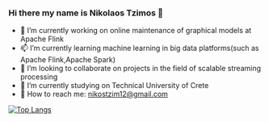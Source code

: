 ### Hi there my name is Nikolaos Tzimos 👋

* 🔭 I’m currently working on online maintenance of graphical models at Apache Flink
* 📫 I’m currently learning machine learning in big data platforms(such as Apache Flink,Apache Spark)
* 👯 I’m looking to collaborate on projects in the field of scalable streaming processing
* 🌱 I’m currently studying on Technical University of Crete
* 💬 How to reach me: nikostzim12@gmail.com

[![Top Langs](https://github-readme-stats.vercel.app/api/top-langs/?username=NikolasTz&layout=compact)](https://github.com/NikolasTz/github-readme-stats)

<!--
**NikolasTz/NikolasTz** is a ✨ _special_ ✨ repository because its `README.md` (this file) appears on your GitHub profile.

🔭 I’m currently working on maintenance of graphical models at Apache Flink
📫 I’m currently learning machine learning in big data platforms(such as Apache Flink,Apache Spark)
👯 I’m looking to collaborate on projects in the field of scalable streaming processing
🌱 I’m currently studing on Technical University of Crete
💬 How to reach me: nikostzim12@gmail.com

Here are some ideas to get you started:

- 🔭 I’m currently working on ...
- 🌱 I’m currently learning ...
- 👯 I’m looking to collaborate on ...
- 🤔 I’m looking for help with ...
- 💬 Ask me about ...
- 📫 How to reach me: ...
- 😄 Pronouns: ...
- ⚡ Fun fact: ...
-->

